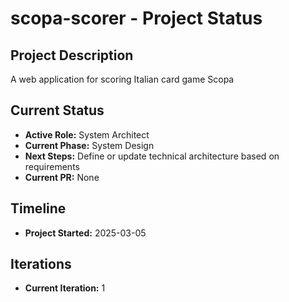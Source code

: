 # scopa-scorer - Project Status

## Project Description
A web application for scoring Italian card game Scopa

## Current Status
- **Active Role:** System Architect
- **Current Phase:** System Design
- **Next Steps:** Define or update technical architecture based on requirements
- **Current PR:** None

## Timeline
- **Project Started:** 2025-03-05

## Iterations
- **Current Iteration:** 1
